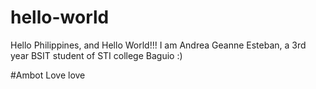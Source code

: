 # hello-world

Hello Philippines, and Hello World!!!
I am Andrea Geanne Esteban, a 3rd year BSIT student of STI college Baguio :) 

#Ambot
Love love
